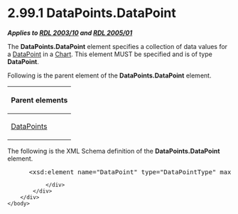 <html dir="LTR" xmlns:mshelp="http://msdn.microsoft.com/mshelp" xmlns:ddue="http://ddue.schemas.microsoft.com/authoring/2003/5" xmlns:xlink="http://www.w3.org/1999/xlink" xmlns:tool="http://www.microsoft.com/tooltip">
    <head>
        <meta http-equiv="Content-Type" content="text/html; CHARSET=utf-8"></meta>
        <meta name="save" content="history"></meta>
        <title>2.99.1 DataPoints.DataPoint</title>
        <xml>
            <mshelp:toctitle title="2.99.1 DataPoints.DataPoint"></mshelp:toctitle>
            <mshelp:rltitle title="[MS-RDL]: DataPoints.DataPoint"></mshelp:rltitle>
            <mshelp:keyword index="A" term="035e4acd-2373-4b9d-8be1-82df9f90c186"></mshelp:keyword>
            <mshelp:attr name="DCSext.ContentType" value="open specification"></mshelp:attr>
            <mshelp:attr name="AssetID" value="035e4acd-2373-4b9d-8be1-82df9f90c186"></mshelp:attr>
            <mshelp:attr name="TopicType" value="kbRef"></mshelp:attr>
            <mshelp:attr name="DCSext.Title" value="[MS-RDL]: DataPoints.DataPoint" />
        </xml>
    </head>
    <body>
        <div id="header">
            <h1 class="heading">2.99.1 DataPoints.DataPoint</h1>
        </div>
        <div id="mainSection">
            <div id="mainBody">
                <div id="allHistory" class="saveHistory"></div>
                <div id="sectionSection0" class="section" name="collapseableSection">
                    

<p><b><i>Applies to </i></b><a href="a7e2ad00-07c8-4f6d-80ab-3ad55df7b233.htm"><b><i>RDL 2003/10</i></b></a><b>
<i>and </i></b><a href="3ebe2912-4958-4832-b391-cad1f5e13338.htm"><b><i>RDL 2005/01</i></b></a></p>

<p>The <b>DataPoints.DataPoint</b> element specifies a
collection of data values for a <a href="750e3640-c0df-4f41-b0ba-f6a4f3d09d0e.htm">DataPoint</a> in a <a href="b0ab5524-7eb2-47a7-a4d3-230f5c8c5526.htm">Chart</a>. This element MUST
be specified and is of type <b>DataPoint</b>.</p>

<p>Following is the parent element of the <b>DataPoints.DataPoint</b>
element.</p>

<table>
 <thead>
  <tr>
   <th>
   <p>Parent elements</p>
   </th>
  </tr>
 </thead>
 <tr>
  <td>
  <p><a href="8dca5bda-b4cb-4917-9384-1eb0c455aa92.htm">DataPoints</a></p>
  </td>
 </tr>
</table>

<p>The following is the XML Schema definition of the <b>DataPoints.DataPoint</b>
element.</p>

<dl>
<dd>
<div><pre> &lt;xsd:element name=&quot;DataPoint&quot; type=&quot;DataPointType&quot; maxOccurs=&quot;unbounded&quot; /&gt;
</pre></div>
</dd></dl>


                </div>
            </div>
        </div>
    </body>
</html>
